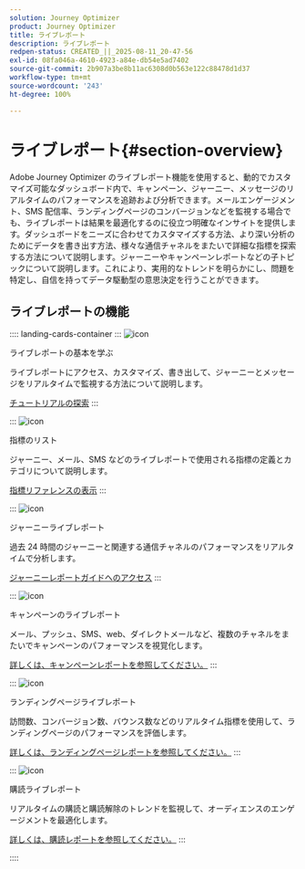 ```yaml
---
solution: Journey Optimizer
product: Journey Optimizer
title: ライブレポート
description: ライブレポート
redpen-status: CREATED_||_2025-08-11_20-47-56
exl-id: 08fa046a-4610-4923-a84e-db54e5ad7402
source-git-commit: 2b907a3be8b11ac6308d0b563e122c88478d1d37
workflow-type: tm+mt
source-wordcount: '243'
ht-degree: 100%

---
```


# ライブレポート{#section-overview}

Adobe Journey Optimizer のライブレポート機能を使用すると、動的でカスタマイズ可能なダッシュボード内で、キャンペーン、ジャーニー、メッセージのリアルタイムのパフォーマンスを追跡および分析できます。メールエンゲージメント、SMS 配信率、ランディングページのコンバージョンなどを監視する場合でも、ライブレポートは結果を最適化するのに役立つ明確なインサイトを提供します。ダッシュボードをニーズに合わせてカスタマイズする方法、より深い分析のためにデータを書き出す方法、様々な通信チャネルをまたいで詳細な指標を探索する方法について説明します。ジャーニーやキャンペーンレポートなどの子トピックについて説明します。これにより、実用的なトレンドを明らかにし、問題を特定し、自信を持ってデータ駆動型の意思決定を行うことができます。

## ライブレポートの機能

:::: landing-cards-container
:::
![icon](https://cdn.experienceleague.adobe.com/icons/circle-play.svg?lang=ja)

ライブレポートの基本を学ぶ

ライブレポートにアクセス、カスタマイズ、書き出して、ジャーニーとメッセージをリアルタイムで監視する方法について説明します。

[チュートリアルの探索](../using/reports/live-report.md)
:::

:::
![icon](https://cdn.experienceleague.adobe.com/icons/list-check.svg?lang=ja)

指標のリスト

ジャーニー、メール、SMS などのライブレポートで使用される指標の定義とカテゴリについて説明します。

[指標リファレンスの表示](../using/reports/live-report-components.md)
:::

:::
![icon](https://cdn.experienceleague.adobe.com/icons/chart-line.svg?lang=ja)

ジャーニーライブレポート

過去 24 時間のジャーニーと関連する通信チャネルのパフォーマンスをリアルタイムで分析します。

[ジャーニーレポートガイドへのアクセス](../using/reports/journey-live-report.md)
:::

:::
![icon](https://cdn.experienceleague.adobe.com/icons/chart-line.svg?lang=ja)

キャンペーンのライブレポート

メール、プッシュ、SMS、web、ダイレクトメールなど、複数のチャネルをまたいでキャンペーンのパフォーマンスを視覚化します。

[詳しくは、キャンペーンレポートを参照してください。](../using/reports/campaign-live-report.md)
:::

:::
![icon](https://cdn.experienceleague.adobe.com/icons/chart-line.svg?lang=ja)

ランディングページライブレポート

訪問数、コンバージョン数、バウンス数などのリアルタイム指標を使用して、ランディングページのパフォーマンスを評価します。

[詳しくは、ランディングページレポートを参照してください。](../using/reports/lp-report-live.md)
:::

:::
![icon](https://cdn.experienceleague.adobe.com/icons/chart-line.svg?lang=ja)

購読ライブレポート

リアルタイムの購読と購読解除のトレンドを監視して、オーディエンスのエンゲージメントを最適化します。

[詳しくは、購読レポートを参照してください。](../using/reports/subscription-report-live.md)
:::

::::
